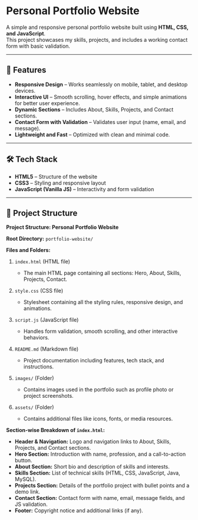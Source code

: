 # Personal Portfolio Website

A simple and responsive personal portfolio website built using **HTML, CSS, and JavaScript**.  
This project showcases my skills, projects, and includes a working contact form with basic validation.  

---

## 🚀 Features
- **Responsive Design** – Works seamlessly on mobile, tablet, and desktop devices.  
- **Interactive UI** – Smooth scrolling, hover effects, and simple animations for better user experience.  
- **Dynamic Sections** – Includes About, Skills, Projects, and Contact sections.  
- **Contact Form with Validation** – Validates user input (name, email, and message).  
- **Lightweight and Fast** – Optimized with clean and minimal code.  

---

## 🛠️ Tech Stack
- **HTML5** – Structure of the website  
- **CSS3** – Styling and responsive layout  
- **JavaScript (Vanilla JS)** – Interactivity and form validation  

---

## 📂 Project Structure

**Project Structure: Personal Portfolio Website**

**Root Directory:** `portfolio-website/`

**Files and Folders:**

1. `index.html` (HTML file)

   * The main HTML page containing all sections: Hero, About, Skills, Projects, Contact.

2. `style.css` (CSS file)

   * Stylesheet containing all the styling rules, responsive design, and animations.

3. `script.js` (JavaScript file)

   * Handles form validation, smooth scrolling, and other interactive behaviors.

4. `README.md` (Markdown file)

   * Project documentation including features, tech stack, and instructions.

5. `images/` (Folder)

   * Contains images used in the portfolio such as profile photo or project screenshots.

6. `assets/` (Folder)

   * Contains additional files like icons, fonts, or media resources.

**Section-wise Breakdown of `index.html`:**

* **Header & Navigation:** Logo and navigation links to About, Skills, Projects, and Contact sections.
* **Hero Section:** Introduction with name, profession, and a call-to-action button.
* **About Section:** Short bio and description of skills and interests.
* **Skills Section:** List of technical skills (HTML, CSS, JavaScript, Java, MySQL).
* **Projects Section:** Details of the portfolio project with bullet points and a demo link.
* **Contact Section:** Contact form with name, email, message fields, and JS validation.
* **Footer:** Copyright notice and additional links (if any).
